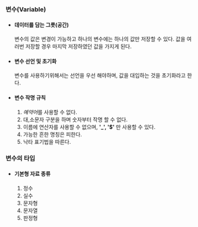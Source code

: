 ### 변수(Variable)

- #### 데이터를 담는 그릇(공간)

  변수의 값은 변경이 가능하고 하나의 변수에는 하나의 값만 저장할 수 있다. 값을 여러번 저장할 경우 마지막 저장하였던 값을 가지게 된다.
  
- #### 변수 선언 및 초기화

  변수를 사용하기위해서는 선언을 우선 해야하며, 값을 대입하는 것을 초기화라고 한다.
  
- #### 변수 작명 규칙

  1. *예약어*를 사용할 수 없다.
  2. 대,소문자 구분을 하며 숫자부터 작명 할 수 없다.
  3. 이름에 연산자를 사용할 수 없으며, **'_', '$'** 만 사용할 수 있다.
  4. 가능한 흔한 명칭은 피한다.
  5. 낙타 표기법을 따른다.
  
### 변수의 타입
  
* #### 기본형 자료 종류
  1. 정수
  2. 실수
  3. 문자형
  4. 문자열
  5. 판정형
  

  
